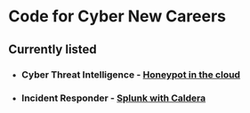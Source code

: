 # Code for Cyber New Careers

## Currently listed

- ### Cyber Threat Intelligence - [Honeypot in the cloud](https://github.com/xFaraday/CyberNewCareers/tree/main/honeypot)
- ### Incident Responder - [Splunk with Caldera](https://github.com/xFaraday/CyberNewCareers/tree/main/Splunk_Caldera)
